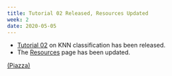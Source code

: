 ```yaml
---
title: Tutorial 02 Released, Resources Updated
week: 2
date: 2020-05-05
---
```

- [Tutorial 02](/dsper2020/tutorials/tutorial02/#k-nearest-neighbors-classification) on KNN classification has been released.
- The [Resources](/dsper2020/resources/) page has been updated. 

[(Piazza)](https://piazza.com/class/k8pcxfiwkxf2ec?cid=21)
